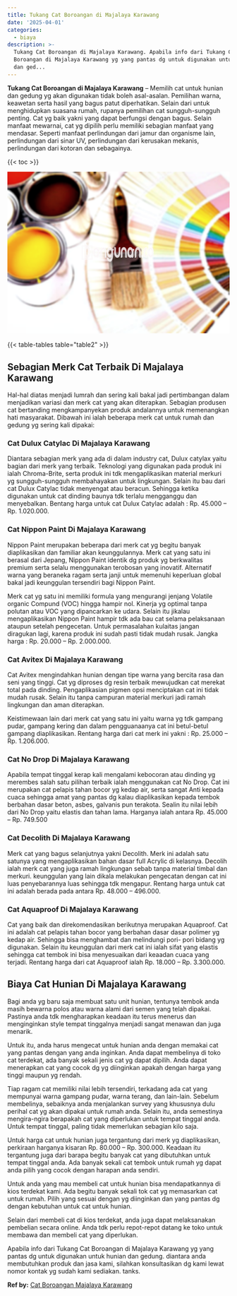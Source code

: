 ```yaml
---
title: Tukang Cat Boroangan di Majalaya Karawang
date: '2025-04-01'
categories:
  - biaya
description: >-
  Tukang Cat Boroangan di Majalaya Karawang. Apabila info dari Tukang Cat
  Boroangan di Majalaya Karawang yg yang pantas dg untuk digunakan untuk hunian
  dan ged...
---
```


**Tukang Cat Boroangan di Majalaya Karawang** – Memilih cat untuk hunian dan gedung yg akan digunakan tidak boleh asal-asalan. Pemilihan warna, keawetan serta hasil yang bagus patut diperhatikan. Selain dari untuk menghidupkan suasana rumah, rupanya pemilihan cat sungguh-sungguh penting. Cat yg baik yakni yang dapat berfungsi dengan bagus. Selain manfaat mewarnai, cat yg dipilih perlu memiliki sebagian manfaat yang mendasar. Seperti manfaat perlindungan dari jamur dan organisme lain, perlindungan dari sinar UV, perlindungan dari kerusakan mekanis, perlindungan dari kotoran dan sebagainya.

{{< toc >}}

![Tukang Cat Boroangan di Majalaya Karawang](/images/jasa-cat-murah36.png)

{{< table-tables table="table2" >}}

## Sebagian Merk Cat Terbaik Di Majalaya Karawang

Hal-hal diatas menjadi lumrah dan sering kali bakal jadi pertimbangan dalam menjadikan variasi dan merk cat yang akan diterapkan. Sebagian produsen cat bertanding mengkampanyekan produk andalannya untuk memenangkan hati masyarakat. Dibawah ini ialah beberapa merk cat untuk rumah dan gedung yg sering kali dipakai:

### Cat Dulux Catylac Di Majalaya Karawang

Diantara sebagian merk yang ada di dalam industry cat, Dulux catylax yaitu bagian dari merk yang terbaik. Teknologi yang digunakan pada produk ini ialah Chroma-Brite, serta produk ini tdk mengaplikasikan material merkuri yg sungguh-sungguh membahayakan untuk lingkungan. Selain itu bau dari cat Dulux Catylac tidak menyengat atau beracun. Sehingga ketika digunakan untuk cat dinding baunya tdk terlalu mengganggu dan menyebalkan. Bentang harga untuk cat Dulux Catylac adalah : Rp. 45.000 – Rp. 1.020.000.

### Cat Nippon Paint Di Majalaya Karawang

Nippon Paint merupakan beberapa dari merk cat yg begitu banyak diaplikasikan dan familiar akan keunggulannya. Merk cat yang satu ini berasal dari Jepang, Nippon Paint identik dg produk yg berkwalitas premium serta selalu menggunakan terobosan yang inovatif. Alternatif warna yang beraneka ragam serta janji untuk memenuhi keperluan global bakal jadi keunggulan tersendiri bagi Nippon Paint.

Merk cat yg satu ini memiliki formula yang mengurangi jenjang Volatile organic Compund (VOC) hingga hampir nol. Kinerja yg optimal tanpa polutan atau VOC yang dipancarkan ke udara. Selain itu jikalau mengaplikasikan Nippon Paint hampir tdk ada bau cat selama pelaksanaan ataupun setelah pengecetan. Untuk permasalahan kulaitas jangan diragukan lagi, karena produk ini sudah pasti tidak mudah rusak. Jangka harga : Rp. 20.000 – Rp. 2.000.000.

### Cat Avitex Di Majalaya Karawang

Cat Avitex mengindahkan hunian dengan tipe warna yang bercita rasa dan seni yang tinggi. Cat yg diproses dg resin terbaik mewujudkan cat merekat total pada dinding. Pengaplikasian pigmen opsi menciptakan cat ini tidak mudah rusak. Selain itu tanpa campuran material merkuri jadi ramah lingkungan dan aman diterapkan.

Keistimewaan lain dari merk cat yang satu ini yaitu warna yg tdk gampang pudar, gampang kering dan dalam pengguanaanya cat ini betul-betul gampang diaplikasikan. Rentang harga dari cat merk ini yakni : Rp. 25.000 – Rp. 1.206.000.

### Cat No Drop Di Majalaya Karawang

Apabila tempat tinggal kerap kali mengalami kebocoran atau dinding yg merembes salah satu pilihan terbaik ialah menggunakan cat No Drop. Cat ini merupakan cat pelapis tahan bocor yg kedap air, serta sangat Anti kepada cuaca sehingga amat yang pantas dg kalau diaplikasikan kepada tembok berbahan dasar beton, asbes, galvanis pun terakota. Sealin itu nilai lebih dari No Drop yaitu elastis dan tahan lama. Harganya ialah antara Rp. 45.000 – Rp. 749.500

### Cat Decolith Di Majalaya Karawang

Merk cat yang bagus selanjutnya yakni Decolith. Merk ini adalah satu satunya yang mengaplikasikan bahan dasar full Acrylic di kelasnya. Decolih ialah merk cat yang juga ramah lingkungan sebab tanpa material timbal dan merkuri. keunggulan yang lain dikala melakukan pengecatan dengan cat ini luas penyebarannya luas sehingga tdk mengapur. Rentang harga untuk cat ini adalah berada pada antara Rp. 48.000 – 496.000.

### Cat Aquaproof Di Majalaya Karawang

Cat yang baik dan direkomendasikan berikutnya merupakan Aquaproof. Cat ini adalah cat pelapis tahan bocor yang berbahan dasar dasar polimer yg kedap air. Sehingga bisa menghambat dan melindungi pori- pori bidang yg digunakan. Selain itu keunggulan dari merk cat ini ialah sifat yang elastis sehingga cat tembok ini bisa menyesuaikan dari keaadan cuaca yang terjadi. Rentang harga dari cat Aquaproof ialah Rp. 18.000 – Rp. 3.300.000.

## Biaya Cat Hunian Di Majalaya Karawang

Bagi anda yg baru saja membuat satu unit hunian, tentunya tembok anda masih bewarna polos atau warna alami dari semen yang telah dipakai. Pastinya anda tdk mengharapkan keadaan itu terus menerus dan menginginkan style tempat tinggalnya menjadi sangat menawan dan juga menarik.

Untuk itu, anda harus mengecat untuk hunian anda dengan memakai cat yang pantas dengan yang anda inginkan. Anda dapat membelinya di toko cat terdekat, ada banyak sekali jenis cat yg dapat dipilih. Anda dapat menerapkan cat yang cocok dg yg diinginkan apakah dengan harga yang tinggi maupun yg rendah.

Tiap ragam cat memiliki nilai lebih tersendiri, terkadang ada cat yang mempunyai warna gampang pudar, warna terang, dan lain-lain. Sebelum membelinya, sebaiknya anda menjalankan survey yang khususnya dulu perihal cat yg akan dipakai untuk rumah anda. Selain itu, anda semestinya mengira-ngira berapakah cat yang diperlukan untuk tempat tinggal anda. Untuk tempat tinggal, paling tidak memerlukan sebagian kilo saja.

Untuk harga cat untuk hunian juga tergantung dari merk yg diaplikasikan, perkiraan harganya kisaran Rp. 80.000 – Rp. 300.000. Keadaan itu tergantung juga dari barapa begitu banyak cat yang dibutuhkan untuk tempat tinggal anda. Ada banyak sekali cat tembok untuk rumah yg dapat anda pilih yang cocok dengan harapan anda sendiri.

Untuk anda yang mau membeli cat untuk hunian bisa mendapatkannya di kios terdekat kami. Ada begitu banyak sekali tok cat yg memasarkan cat untuk rumah. Pilih yang sesuai dengan yg diinginkan dan yang pantas dg dengan kebutuhan untuk cat untuk hunian.

Selain dari membeli cat di kios terdekat, anda juga dapat melaksanakan pembelian secara online. Anda tdk perlu repot-repot datang ke toko untuk membawa dan membeli cat yang diperlukan.

Apabila info dari Tukang Cat Boroangan di Majalaya Karawang yg yang pantas dg untuk digunakan untuk hunian dan gedung. diantara anda membutuhkan produk dan jasa kami, silahkan konsultasikan dg kami lewat nomor kontak yg sudah kami sediakan. tanks.

**Ref by:** [Cat Boroangan Majalaya Karawang](https://id.wikipedia.org/wiki/Cat)
